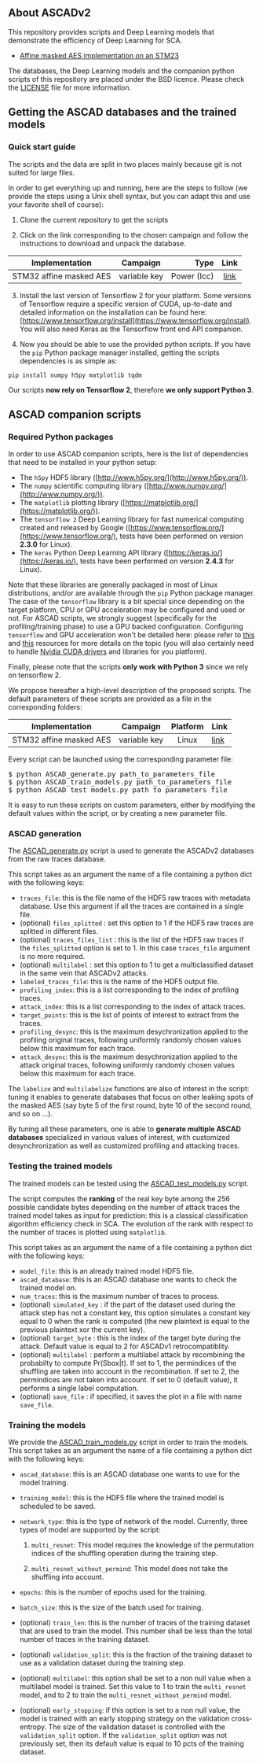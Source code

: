 ## About **ASCADv2** 

This repository provides scripts and Deep Learning models that demonstrate the efficiency of Deep Learning for SCA.
* [Affine masked AES implementation on an STM23](./STM32_AES_v2)

The databases, the Deep Learning models and the companion python scripts of this repository are placed under the BSD licence.
Please check the [LICENSE](LICENSE) file for more information.

## <a name="getting-ascad"> Getting the ASCAD databases and the trained models 

### Quick start guide

The scripts and the data are split in two places mainly because git is not suited for large files.

In order to get everything up and running, here are the steps to follow (we provide the steps using a Unix shell syntax, but you can adapt this and use your favorite shell of course):

1. Clone the current repository to get the scripts

2. Click on the link corresponding to the chosen campaign and follow the instructions to download and unpack the database.

| Implementation | Campaign     | Type        | Link  |
| ------------------------ |:-------------:| -----: | :----: |
| STM32  affine masked AES  | variable key | Power (Icc) | [link](./STM32_AES_v2/Readme.md) |

3. Install the last version of Tensorflow 2 for your platform. Some versions of Tensorflow require a specific version of CUDA, up-to-date and detailed information on the installation can be found here: [https://www.tensorflow.org/install](https://www.tensorflow.org/install). You will also need Keras as the Tensorflow front end API companion. 

4. Now you should be able to use the provided python scripts. If you have the `pip` Python package manager installed, getting the scripts dependencies is as simple as:
```
pip install numpy h5py matplotlib tqdm
```
Our scripts **now rely on Tensorflow 2**, therefore **we only support Python 3**.

## <a name="ascad-companion-scripts"></a> ASCAD companion scripts

### Required Python packages

In order to use ASCAD companion scripts, here is the list of dependencies that need to be installed in your python setup:

  * The `h5py` HDF5 library ([http://www.h5py.org/](http://www.h5py.org/)).
  * The `numpy` scientific computing library ([http://www.numpy.org/](http://www.numpy.org/)).
  * The `matplotlib` plotting library ([https://matplotlib.org/](https://matplotlib.org/)).
  * The `tensorflow 2` Deep Learning library for fast numerical computing created and released by Google ([https://www.tensorflow.org/](https://www.tensorflow.org/), tests have been performed on version **2.3.0** for Linux).
  * The `keras` Python Deep Learning API library ([https://keras.io/](https://keras.io/), tests have been performed on version **2.4.3** for Linux).

Note that these libraries are generally packaged in most of Linux distributions, and/or are available through the `pip` Python package manager. The case of the `tensorflow` library is a bit special since depending on the target platform, CPU or GPU acceleration may be configured and used or not. For ASCAD scripts, we strongly suggest (specifically for the  profiling/training phase) to use a GPU backed configuration. Configuring `tensorflow`  and GPU acceleration won't be detailed here: please refer to [this](https://www.tensorflow.org/install)  and [this](https://www.tensorflow.org/install/gpu/) resources for more details on the topic (you will also certainly need to handle [Nvidia CUDA drivers](https://developer.nvidia.com/cuda-downloads) and libraries for you platform).

Finally, please note that the scripts **only work with Python 3** since we rely on tensorflow 2.

We propose hereafter a high-level description of the proposed scripts. The default parameters of these scripts are provided as a file in the corresponding folders:

| Implementation             | Campaign        | Platform  														| Link  																					 |
| :------------------------: | :-------------: | :-------------------------------------------------------------------------------------: | --------------------------------------------------------------------------------------- |
| STM32 affine masked AES    | variable key | Linux | [link](./STM32_AES_v2/) |

Every script can be launched using the corresponding parameter file:
<pre>
$ python ASCAD_generate.py path_to_parameters_file
$ python ASCAD_train_models.py path_to_parameters_file
$ python ASCAD_test_models.py path_to_parameters_file
</pre>

It is easy to run these scripts on custom parameters, either by modifying the default values within the script, or by creating a new parameter file.

### <a name="ascad-generation"></a> ASCAD generation
The [ASCAD_generate.py](ASCAD_generate.py) script is used to generate the ASCADv2 databases from the raw traces database. 

This script takes as an argument the name of a file containing a python dict with the following keys:
  * `traces_file`: this is the file name of the HDF5 raw traces with metadata database. Use this argument if all the traces are contained in a single file.
  * (optional) `files_splitted` : set this option to 1 if the HDF5 raw traces are splitted in different files.
  * (optional) `traces_files_list` : this is the list of the HDF5 raw traces if the `files_splitted` option is set to 1. In this case `traces_file` argument is no more required.
  * (optional) `multilabel` : set this option to 1 to get a multiclassified dataset in the same vein that ASCADv2 attacks.
  * `labeled_traces_file`: this is the name of the HDF5 output file.
  * `profiling_index`: this is a list corresponding to the index of profiling traces.
  * `attack_index`: this is a list corresponding to the index of attack traces.
  * `target_points`: this is the list of points of interest to extract from the traces.
  * `profiling_desync`: this is the maximum desychronization applied to the profiling original traces, following uniformly randomly chosen values below this maximum for each trace.
  * `attack_desync`: this is the maximum desychronization applied to the attack original traces, following uniformly randomly chosen values below this maximum for each trace.

The `labelize` and `multilabelize` functions are also of interest in the script: tuning it enables to generate databases that focus on other leaking spots of the masked AES (say byte 5 of the first round, byte 10 of the second round, and so on ...).

By tuning all these parameters, one is able to **generate multiple ASCAD databases** specialized in various values of interest, with customized desynchronization as well as customized profiling and attacking traces.

### Testing the trained models

The trained models can be tested using the [ASCAD_test_models.py](ASCAD_test_models.py) script.

The script computes the **ranking** of the real key byte among the 256 possible candidate bytes depending on the number of attack traces the trained model takes as input for prediction: this is a classical classification algorithm efficiency check in SCA.
The evolution of the rank with respect to the number of traces is plotted using `matplotlib`.

This script takes as an argument the name of a file containing a python dict with the following keys:

* `model_file`: this is an already trained model HDF5 file.
* `ascad_database`: this is an ASCAD database one wants to check the trained model on.
* `num_traces`: this is the maximum number of traces to process.
* (optional) `simulated_key` : if the part of the dataset used during the attack step has not a constant key, this option simulates a constant key equal to 0 when the rank is computed (the new plaintext is equal to the previous plaintext xor the current key).
* (optional) `target_byte` : this is the index of the target byte during the attack. Default value is equal to 2 for ASCADv1 retrocompatiblity.
* (optional) `multilabel` : perform a multilabel attack by recombining the probabilty to compute Pr(Sbox|t). If set to 1, the permindices of the shuffling are taken into account in the recombination. If set to 2, the permindices are not taken into account. If set to 0 (default value), it performs a single label computation.
* (optional) `save_file` : if specified, it saves the plot in a file with name `save_file`.


### Training the models
We provide the [ASCAD_train_models.py](ASCAD_train_models.py) script in order to train the models. This script takes as an argument the name of a file containing a python dict with the following keys:

* `ascad_database`: this is an ASCAD database one wants to use for the model training.
* `training_model`: this is the HDF5 file where the trained model is scheduled to be saved.
* `network_type`: this is the type of network of the model. Currently, three types of model are supported by the script: 
  1. `multi_resnet`: This model requires the knowledge of the permutation indices of the shuffling operation during the training step.

  2. `multi_resnet_without_permind`: This model does not take the shuffling into account.

* `epochs`: this is the number of epochs used for the training.
* `batch_size`: this is the size of the batch used for training.
* (optional) `train_len`: this is the number of traces of the training dataset that are used to train the model. This number shall be less than the total number of traces in the training dataset.
* (optional) `validation_split`: this is the fraction of the training dataset to use as a validation dataset during the training step.
* (optional) `multilabel`: this option shall be set to a non null value when a multilabel model is trained. Set this value to 1 to train the `multi_resnet` model, and to 2 to train the `multi_resnet_without_permind` model.
* (optional) `early_stopping`: if this option is set to a non null value, the model is trained with an early stopping strategy on the validation cross-entropy. The size of the validation dataset is controlled with the `validation_split` option. If the `validation_split` option was not previously set, then its default value is equal to 10 pcts of the training dataset.
## <a name="ascad-tests">







